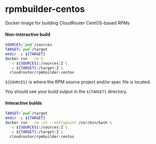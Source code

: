 # rpmbuilder-centos
Docker Image for building CloudRouter CentOS-based RPMs

#### Non-interactive build

```sh
SOURCES=`pwd`/sources
TARGET=`pwd`/target
mkdir -p ${TARGET}
docker run --rm \
  -v ${SOURCES}:/sources:Z \
  -v ${TARGET}:/target:Z \
  cloudrouter/rpmbuilder-centos
```

`${SOURCES}` is where the RPM source project and/or spec file is located.

You should see your build output in the `${TARGET}` directory.

#### Interactive builds
```sh
TARGET=`pwd`/target
mkdir -p ${TARGET}
docker run --rm -it --entrypoint /usr/bin/bash \
  -v ${SOURCES}:/sources:Z \
  -v ${TARGET}:/target:Z \
  cloudrouter/rpmbuilder-centos
```